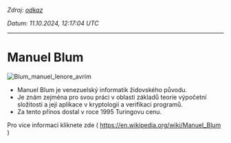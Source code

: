 *Zdroj: [odkaz](https://github.com/gyarab/2024_wt_sa_bursova/refs/heads/main/referat.md)*

*Datum: 11.10.2024, 12:17:04 UTC*

***

# Manuel Blum
![Blum_manuel_lenore_avrim](https://github.com/user-attachments/assets/3553e660-7b7a-47b8-8db5-faae4be208cf)

- Manuel Blum je venezuelský informatik židovského původu. 
- Je znám zejména pro svou práci v oblasti základů teorie výpočetní složitosti a její aplikace v kryptologii a verifikaci programů. 
- Za tento přínos dostal v roce 1995 Turingovu cenu.


Pro vice informaci kliknete zde 
( https://en.wikipedia.org/wiki/Manuel_Blum ) 
